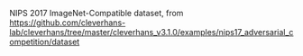 NIPS 2017 ImageNet-Compatible dataset, from https://github.com/cleverhans-lab/cleverhans/tree/master/cleverhans_v3.1.0/examples/nips17_adversarial_competition/dataset
